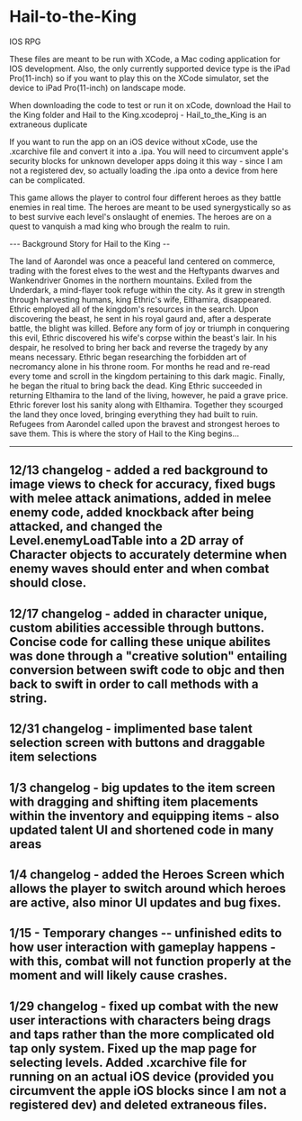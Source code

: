# Hail-to-the-King
IOS RPG

These files are meant to be run with XCode, a Mac coding application for IOS development. Also, the only currently supported device type is the iPad Pro(11-inch) so if you want to play this on the XCode simulator, set the device to iPad Pro(11-inch) on landscape mode.

When downloading the code to test or run it on xCode, download the Hail to the King folder and Hail to the King.xcodeproj  - Hail_to_the_King is an extraneous duplicate

If you want to run the app on an iOS device without xCode, use the .xcarchive file and convert it into a .ipa. You will need to circumvent apple's security blocks for unknown developer apps doing it this way - since I am not a registered dev, so actually loading the .ipa onto a device from here can be complicated.

This game allows the player to control four different heroes as they battle enemies in real time. The heroes are meant to be used synergystically so as to best survive each level's onslaught of enemies. The heroes are on a quest to vanquish a mad king who brough the realm to ruin.



--- Background Story for Hail to the King --

The land of Aarondel was once a peaceful land centered on commerce, trading with the forest elves to the west and the Heftypants dwarves and Wankendriver Gnomes in the northern mountains. Exiled from the Underdark, a mind-flayer took refuge within the city. As it grew in strength through harvesting humans, king Ethric's wife, Elthamira, disappeared. Ethric employed all of the kingdom's resources in the search. Upon discovering the beast, he sent in his royal gaurd and, after a desperate battle, the blight was killed. Before any form of joy or triumph in conquering this evil, Ethric discovered his wife's corpse within the beast's lair. In his despair, he resolved to bring her back and reverse the tragedy by any means necessary. Ethric began researching the forbidden art of necromancy alone in his throne room. For months he read and re-read every tome and scroll in the kingdom pertaining to this dark magic. Finally, he began the ritual to bring back the dead. King Ethric succeeded in returning Elthamira to the land of the living, however, he paid a grave price. Ethric forever lost his sanity along with Elthamira. Together they scourged the land they once loved, bringing everything they had built to ruin. Refugees from Aarondel called upon the bravest and strongest heroes to save them. This is where the story of Hail to the King begins...

--------------------------------------------------------------------------------------------
12/13 changelog - added a red background to image views to check for accuracy, fixed bugs with melee attack animations, added in melee enemy code, added knockback after being attacked, and changed the Level.enemyLoadTable into a 2D array of Character objects to accurately determine when enemy waves should enter and when combat should close.
--------------------------------------------------------------------------------------------
12/17 changelog - added in character unique, custom abilities accessible through buttons. Concise code for calling these unique abilites was done through a "creative solution" entailing conversion between swift code to objc and then back to swift in order to call methods with a string.
--------------------------------------------------------------------------------------------
12/31 changelog - implimented base talent selection screen with buttons and draggable item selections
--------------------------------------------------------------------------------------------
1/3 changelog - big updates to the item screen with dragging and shifting item placements within the inventory and equipping items - also updated talent UI and shortened code in many areas
--------------------------------------------------------------------------------------------
1/4 changelog - added the Heroes Screen which allows the player to switch around which heroes are active, also minor UI updates and bug fixes.
--------------------------------------------------------------------------------------------
1/15 - Temporary changes -- unfinished edits to how user interaction with gameplay happens - with this, combat will not function properly at the moment and will likely cause crashes.
--------------------------------------------------------------------------------------------
1/29 changelog - fixed up combat with the new user interactions with characters being drags and taps rather than the more complicated old tap only system. Fixed up the map page for selecting levels. Added .xcarchive file for running on an actual iOS device (provided you circumvent the apple iOS blocks since I am not a registered dev) and deleted extraneous files.
--------------------------------------------------------------------------------------------
